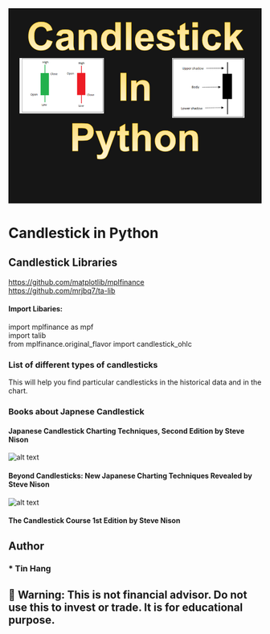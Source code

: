 
<img src="Candlestick.PNG">

# Candlestick in Python

## Candlestick Libraries
https://github.com/matplotlib/mplfinance  
https://github.com/mrjbq7/ta-lib   

#### Import Libaries:
import mplfinance as mpf   
import talib  
from mplfinance.original_flavor import candlestick_ohlc  

### List of different types of candlesticks

This will help you find particular candlesticks in the historical data and in the chart.  

### Books about Japnese Candlestick  
#### Japanese Candlestick Charting Techniques, Second Edition by Steve Nison 
![alt text](https://cdn.shopify.com/s/files/1/0084/5972/products/JCCT_x700.jpg?v=1355352145)
#### Beyond Candlesticks: New Japanese Charting Techniques Revealed by Steve Nison  
![alt text](https://media.wiley.com/product_data/coverImage300/0X/04710072/047100720X.jpg)
#### The Candlestick Course 1st Edition by Steve Nison  

## Author  
### * Tin Hang  

## 🔴 Warning: This is not financial advisor.  Do not use this to invest or trade. It is for educational purpose.  
